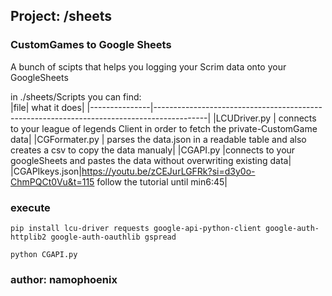 ## Project: /sheets
### CustomGames to Google Sheets 
A bunch of scipts that helps you logging your Scrim data onto your GoogleSheets

in ./sheets/Scripts you can find: <br>
|file| what it does|
|---------------|-------------------------------------------------------------------------------------------|
|LCUDriver.py  | connects to your league of legends Client in order to fetch the private-CustomGame data|
|CGFormater.py | parses the data.json in a readable table and also creates a csv to copy the data manualy|
|CGAPI.py      |connects to your googleSheets and pastes the data without overwriting existing data|
|CGAPIkeys.json|https://youtu.be/zCEJurLGFRk?si=d3y0o-ChmPQCt0Vu&t=115 follow the tutorial until min6:45|
### execute 
```
pip install lcu-driver requests google-api-python-client google-auth-httplib2 google-auth-oauthlib gspread
```
```
python CGAPI.py
```


### author: namophoenix
